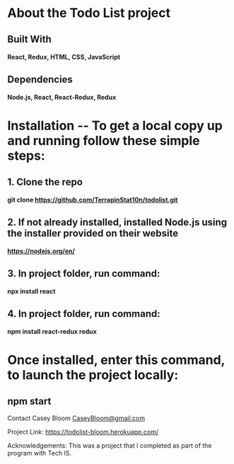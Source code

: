 # About the Todo List project

## Built With
####         React, Redux, HTML, CSS, JavaScript 

## Dependencies
#### Node.js, React, React-Redux, Redux

# Installation -- To get a local copy up and running follow these simple steps:

## 1. Clone the repo
#### git clone https://github.com/TerrapinStat10n/todolist.git

## 2. If not already installed, installed Node.js using the installer provided on their website
#### https://nodejs.org/en/

## 3. In project folder, run command: 
#### npx install react

## 4. In project folder, run command:
#### npm install react-redux redux

# Once installed, enter this command, to launch the project locally:
## npm start

Contact
Casey Bloom
CaseyBloom@gmail.com

Project Link: https://todolist-bloom.herokuapp.com/

Acknowledgements:
This was a project that I completed as part of the program with Tech IS.
